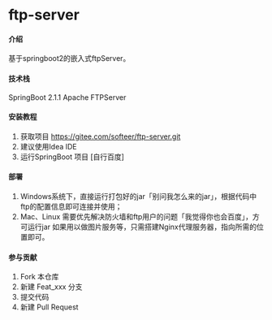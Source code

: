 # ftp-server

#### 介绍
基于springboot2的嵌入式ftpServer。


#### 技术栈
SpringBoot 2.1.1
Apache FTPServer
#### 安装教程

1. 获取项目 https://gitee.com/softeer/ftp-server.git
2. 建议使用Idea IDE
3. 运行SpringBoot 项目 [自行百度]

#### 部署

1. Windows系统下，直接运行打包好的jar「别问我怎么来的jar」，根据代码中ftp的配置信息即可连接并使用；
2. Mac、Linux 需要优先解决防火墙和ftp用户的问题「我觉得你也会百度」，方可运行jar
 如果用以做图片服务等，只需搭建Nginx代理服务器，指向所需的位置即可。

#### 参与贡献

1. Fork 本仓库
2. 新建 Feat_xxx 分支
3. 提交代码
4. 新建 Pull Request